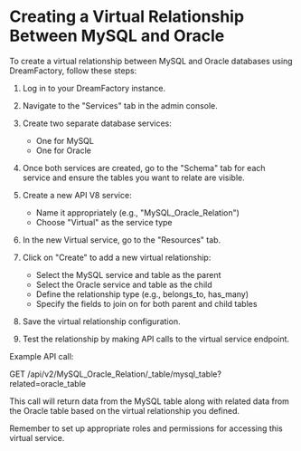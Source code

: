 

  # Creating a Virtual Relationship Between MySQL and Oracle

To create a virtual relationship between MySQL and Oracle databases using DreamFactory, follow these steps:

1. Log in to your DreamFactory instance.

2. Navigate to the "Services" tab in the admin console.

3. Create two separate database services:
   - One for MySQL
   - One for Oracle

4. Once both services are created, go to the "Schema" tab for each service and ensure the tables you want to relate are visible.

5. Create a new API V8 service:
   - Name it appropriately (e.g., "MySQL_Oracle_Relation")
   - Choose "Virtual" as the service type

6. In the new Virtual service, go to the "Resources" tab.

7. Click on "Create" to add a new virtual relationship:
   - Select the MySQL service and table as the parent
   - Select the Oracle service and table as the child
   - Define the relationship type (e.g., belongs_to, has_many)
   - Specify the fields to join on for both parent and child tables

8. Save the virtual relationship configuration.

9. Test the relationship by making API calls to the virtual service endpoint.

Example API call:

GET /api/v2/MySQL_Oracle_Relation/_table/mysql_table?related=oracle_table

This call will return data from the MySQL table along with related data from the Oracle table based on the virtual relationship you defined.

Remember to set up appropriate roles and permissions for accessing this virtual service.

  